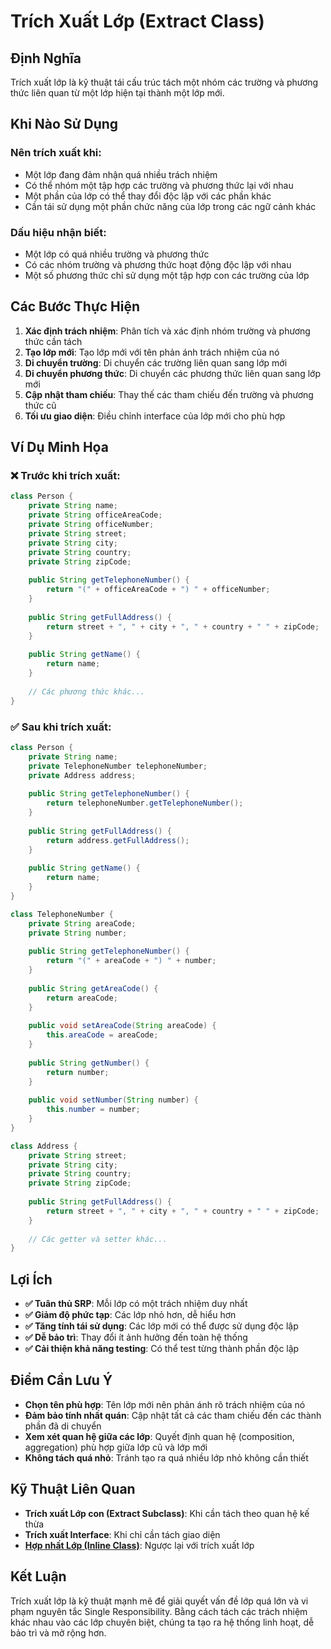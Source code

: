 # **Trích Xuất Lớp (Extract Class)**

## **Định Nghĩa**
Trích xuất lớp là kỹ thuật tái cấu trúc tách một nhóm các trường và phương thức liên quan từ một lớp hiện tại thành một lớp mới.

## **Khi Nào Sử Dụng**

### **Nên trích xuất khi:**
- Một lớp đang đảm nhận quá nhiều trách nhiệm
- Có thể nhóm một tập hợp các trường và phương thức lại với nhau
- Một phần của lớp có thể thay đổi độc lập với các phần khác
- Cần tái sử dụng một phần chức năng của lớp trong các ngữ cảnh khác

### **Dấu hiệu nhận biết:**
- Một lớp có quá nhiều trường và phương thức
- Có các nhóm trường và phương thức hoạt động độc lập với nhau
- Một số phương thức chỉ sử dụng một tập hợp con các trường của lớp

## **Các Bước Thực Hiện**

1. **Xác định trách nhiệm**: Phân tích và xác định nhóm trường và phương thức cần tách
2. **Tạo lớp mới**: Tạo lớp mới với tên phản ánh trách nhiệm của nó
3. **Di chuyển trường**: Di chuyển các trường liên quan sang lớp mới
4. **Di chuyển phương thức**: Di chuyển các phương thức liên quan sang lớp mới
5. **Cập nhật tham chiếu**: Thay thế các tham chiếu đến trường và phương thức cũ
6. **Tối ưu giao diện**: Điều chỉnh interface của lớp mới cho phù hợp

## **Ví Dụ Minh Họa**

### **❌ Trước khi trích xuất:**
```java
class Person {
    private String name;
    private String officeAreaCode;
    private String officeNumber;
    private String street;
    private String city;
    private String country;
    private String zipCode;
    
    public String getTelephoneNumber() {
        return "(" + officeAreaCode + ") " + officeNumber;
    }
    
    public String getFullAddress() {
        return street + ", " + city + ", " + country + " " + zipCode;
    }
    
    public String getName() {
        return name;
    }
    
    // Các phương thức khác...
}
```

### **✅ Sau khi trích xuất:**
```java
class Person {
    private String name;
    private TelephoneNumber telephoneNumber;
    private Address address;
    
    public String getTelephoneNumber() {
        return telephoneNumber.getTelephoneNumber();
    }
    
    public String getFullAddress() {
        return address.getFullAddress();
    }
    
    public String getName() {
        return name;
    }
}

class TelephoneNumber {
    private String areaCode;
    private String number;
    
    public String getTelephoneNumber() {
        return "(" + areaCode + ") " + number;
    }
    
    public String getAreaCode() {
        return areaCode;
    }
    
    public void setAreaCode(String areaCode) {
        this.areaCode = areaCode;
    }
    
    public String getNumber() {
        return number;
    }
    
    public void setNumber(String number) {
        this.number = number;
    }
}

class Address {
    private String street;
    private String city;
    private String country;
    private String zipCode;
    
    public String getFullAddress() {
        return street + ", " + city + ", " + country + " " + zipCode;
    }
    
    // Các getter và setter khác...
}
```

## **Lợi Ích**

- **✅ Tuân thủ SRP**: Mỗi lớp có một trách nhiệm duy nhất
- **✅ Giảm độ phức tạp**: Các lớp nhỏ hơn, dễ hiểu hơn
- **✅ Tăng tính tái sử dụng**: Các lớp mới có thể được sử dụng độc lập
- **✅ Dễ bảo trì**: Thay đổi ít ảnh hưởng đến toàn hệ thống
- **✅ Cải thiện khả năng testing**: Có thể test từng thành phần độc lập

## **Điểm Cần Lưu Ý**

- **Chọn tên phù hợp**: Tên lớp mới nên phản ánh rõ trách nhiệm của nó
- **Đảm bảo tính nhất quán**: Cập nhật tất cả các tham chiếu đến các thành phần đã di chuyển
- **Xem xét quan hệ giữa các lớp**: Quyết định quan hệ (composition, aggregation) phù hợp giữa lớp cũ và lớp mới
- **Không tách quá nhỏ**: Tránh tạo ra quá nhiều lớp nhỏ không cần thiết

## **Kỹ Thuật Liên Quan**

- **Trích xuất Lớp con (Extract Subclass)**: Khi cần tách theo quan hệ kế thừa
- **Trích xuất Interface**: Khi chỉ cần tách giao diện
- **[Hợp nhất Lớp (Inline Class)](./4-inline-class.md)**: Ngược lại với trích xuất lớp

## **Kết Luận**

Trích xuất lớp là kỹ thuật mạnh mẽ để giải quyết vấn đề lớp quá lớn và vi phạm nguyên tắc Single Responsibility. Bằng cách tách các trách nhiệm khác nhau vào các lớp chuyên biệt, chúng ta tạo ra hệ thống linh hoạt, dễ bảo trì và mở rộng hơn.